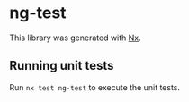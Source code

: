 # ng-test

This library was generated with [Nx](https://nx.dev).

## Running unit tests

Run `nx test ng-test` to execute the unit tests.
